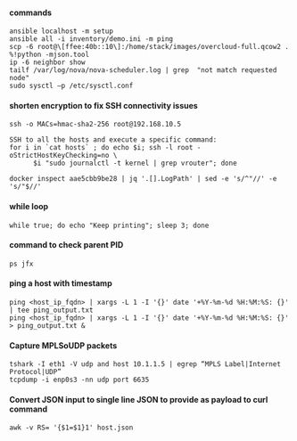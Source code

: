 
#### commands
```
ansible localhost -m setup
ansible all -i inventory/demo.ini -m ping
scp -6 root@\[ffee:40b::10\]:/home/stack/images/overcloud-full.qcow2 .
%!python -mjson.tool
ip -6 neighbor show
tailf /var/log/nova/nova-scheduler.log | grep  "not match requested node"
sudo sysctl –p /etc/sysctl.conf
```

#### shorten encryption to fix SSH connectivity issues
```
ssh -o MACs=hmac-sha2-256 root@192.168.10.5
```
```
SSH to all the hosts and execute a specific command:
for i in `cat hosts` ; do echo $i; ssh -l root -oStrictHostKeyChecking=no \
      $i "sudo journalctl -t kernel | grep vrouter"; done
```

```
docker inspect aae5cbb9be28 | jq '.[].LogPath' | sed -e 's/^"//' -e 's/"$//'
```

#### while loop
```
while true; do echo "Keep printing"; sleep 3; done
```

#### command to check parent PID
```
ps jfx
```

#### ping a host with timestamp
```
ping <host_ip_fqdn> | xargs -L 1 -I '{}' date '+%Y-%m-%d %H:%M:%S: {}' | tee ping_output.txt
ping <host_ip_fqdn> | xargs -L 1 -I '{}' date '+%Y-%m-%d %H:%M:%S: {}' > ping_output.txt &
```

#### Capture MPLSoUDP packets
```
tshark -I eth1 -V udp and host 10.1.1.5 | egrep “MPLS Label|Internet Protocol|UDP”
tcpdump -i enp0s3 -nn udp port 6635 
```

#### Convert JSON input to single line JSON to provide as payload to curl command
```
awk -v RS= '{$1=$1}1' host.json 
```
